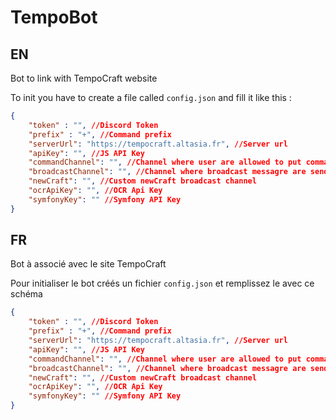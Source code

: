 # TempoBot

## EN

Bot to link with TempoCraft website

To init you have to create a file called `config.json` and fill it like this :

```json
{
    "token" : "", //Discord Token
    "prefix" : "+", //Command prefix
    "serverUrl": "https://tempocraft.altasia.fr", //Server url
    "apiKey": "", //JS API Key
    "commandChannel": "", //Channel where user are allowed to put commands
    "broadcastChannel": "", //Channel where broadcast messagre are send
    "newCraft": "", //Custom newCraft broadcast channel
    "ocrApiKey": "", //OCR Api Key
    "symfonyKey": "" //Symfony API Key
}
```

## FR

Bot à associé avec le site TempoCraft

Pour initialiser le bot créés un fichier `config.json` et remplissez le avec ce schéma

```json
{
    "token" : "", //Discord Token
    "prefix" : "+", //Command prefix
    "serverUrl": "https://tempocraft.altasia.fr", //Server url
    "apiKey": "", //JS API Key
    "commandChannel": "", //Channel where user are allowed to put commands
    "broadcastChannel": "", //Channel where broadcast messagre are send
    "newCraft": "", //Custom newCraft broadcast channel
    "ocrApiKey": "", //OCR Api Key
    "symfonyKey": "" //Symfony API Key
}
```


